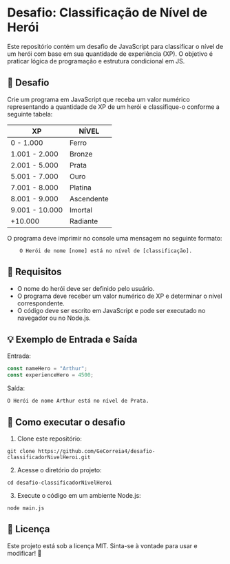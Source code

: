 # Desafio: Classificação de Nível de Herói

Este repositório contém um desafio de JavaScript para classificar o nível de um herói com base em sua quantidade de experiência (XP). O objetivo é praticar lógica de programação e estrutura condicional em JS.

## 🚀 Desafio

Crie um programa em JavaScript que receba um valor numérico representando a quantidade de XP de um herói e classifique-o conforme a seguinte tabela:

|     __XP__    |  __NÍVEL__ |
|---------------|------------|
| 0 - 1.000     | Ferro      |
| 1.001 - 2.000 | Bronze     |
| 2.001 - 5.000 | Prata      |
| 5.001 - 7.000 | Ouro       |
| 7.001 - 8.000 | Platina    |
| 8.001 - 9.000 | Ascendente |
| 9.001 - 10.000| Imortal    |
| +10.000       | Radiante   |

O programa deve imprimir no console uma mensagem no seguinte formato:

```
    O Herói de nome [nome] está no nível de [classificação].
```

## 📌 Requisitos

- O nome do herói deve ser definido pelo usuário.
- O programa deve receber um valor numérico de XP e determinar o nível correspondente.
- O código deve ser escrito em JavaScript e pode ser executado no navegador ou no Node.js.

## 💡 Exemplo de Entrada e Saída

Entrada:
``` js
const nameHero = "Arthur";
const experienceHero = 4500;
```

Saída:
``` 
O Herói de nome Arthur está no nível de Prata.
```

## 🔧 Como executar o desafio

1. Clone este repositório:

```git clone https://github.com/GeCorreia4/desafio-classificadorNivelHeroi.git```

2. Acesse o diretório do projeto:

```cd desafio-classificadorNivelHeroi```

3. Execute o código em um ambiente Node.js:

```node main.js```

## 📜 Licença

Este projeto está sob a licença MIT. Sinta-se à vontade para usar e modificar! 🚀
